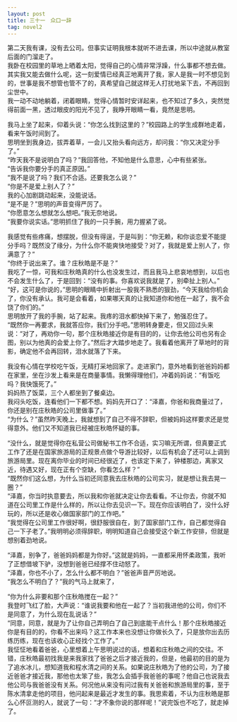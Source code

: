 ```yaml
---
layout: post
title: 三十一　众口一辞
tag: novel2
---
```


第二天我有课，没有去公司。但事实证明我根本就听不进去课，所以中途就从教室后面的门溜走了。<br />
我卧在校园里的草地上晒着太阳，觉得自己的心情非常浮躁，什么事都不想去做。其实我又能去做什么呢，这一刻爱情已经真正地离开了我，家人是我一时不想见到的，世事是我不想管也管不了的，真希望自己就这样无人打扰地呆下去，不再回到尘世中。<br />
我一动不动地躺着，闭着眼睛，觉得心情暂时安详起来，也不知过了多久，突然觉得前面一黑，透过眼皮的阳光不见了，我睁开眼睛一看，竟然是思明。

我马上坐了起来，仰着头说：“你怎么找到这里的？”校园路上的学生成群地走着，看来午饭时间到了。<br />
思明坐到我身边，拔弄着草，一会儿又抬头看向远方，却问我：“你又决定分手了。”<br />
“昨天我不是说明白了吗？”我回答他，不知他是什么意思，心中有些紧张。<br />
“告诉我你要分手的真正原因。”<br />
“我不是说了吗？我们不合适。还要我怎么说？”<br />
“你是不是爱上别人了？”<br />
我的心加剧跳动起来，没能说话。<br />
“是不是？”思明的声音变得严厉了。<br />
“你愿意怎么想就怎么想吧。”我无奈地说。<br />
“我要你说实话。”思明抓住了我的一只手腕，用力握紧了说。

我感觉有些疼痛，想摆脱，但没有得逞，于是叫到：“你无赖，和你谈恋爱不能提分手吗？既然没了缘分，为什么你不能爽快地接受？对了，我就是爱上别人了，你满意了？”<br />
“你终于说出来了。谁？庄秋皓是不是？”<br />
我吃了一惊，可我和庄秋皓真的什么也没发生过，而且我马上悲哀地想到，以后也不会发生什么了，于是回到：“没有的事。你喜欢说我就是了，别牵扯上别人。”<br />
“好，这可是你说的，”思明的眼睛中折射出一股我不熟悉的狠劲，“今天我给你机会了，你没有承认。我可是会看着，如果哪天真的让我知道你和他在一起了，我不会饶了你们的。”<br />
思明放开了我的手腕，站了起来。我疼的泪水都快掉下来了，勉强忍住了。<br />
“既然你一再要求，我就答应你，我们分手吧。”思明转身要走，但又回过头来说：“对了，再劝你一句，那个庄秋皓接近你是有目的的，让你去他公司也另有企图，别以为他真的会爱上你了。”然后才大踏步地走了。我看着他离开了草地时的背影，确定他不会再回转，泪水就落了下来。

我没有心情在学校吃午饭，无精打采地回家了。走进家门，意外地看到爸爸妈妈都在家里，坐在沙发上看来是在商量事情。我懒得理他们，冲着妈妈说：“有饭吃吗？我快饿死了。”<br />
妈妈热了饭菜，三个人都坐到了餐桌边。<br />
我闷头吃饭，连看他们一下都不想。妈妈先开口了：“泽嘉，你爸和我商量过了，你还是别在庄秋皓的公司里做事了。”<br />
“为什么？”虽然昨天晚上，我就想到了自己不得不辞职，但被妈妈这样要求还是觉得意外。他们又不知道我已经被庄秋皓怀疑的事。

“没什么，就是觉得你在私营公司做秘书工作不合适，实习嘛无所谓，但真要正式工作了还是在国家旅游局的正规景点做个导游比较好，以后有机会了还可以上调到旅游局里。现在离你毕业的时间已经很近了，也该定下来了，钟楼那边，离家又近，待遇又好，现在正有个空缺，你看怎么样？”<br />
“既然你们这么想，为什么当初还同意我去庄秋皓的公司实习，就是想让我去晃一圈？”<br />
“泽嘉，你当时执意要去，所以我和你爸就决定让你去看看。不让你去，你就不知道在公司里工作是什么样的，所以让你去见识一下。现在你应该明白了，没什么好玩的，所以还是收心做国家部门的工作吧。”<br />
“我觉得在公司里工作很好啊，很舒服很自在，到了国家部门工作，自己都觉得自己一下子老了。”我明明必须得辞职，明明知道自己会接受这个新工作安排，但就是想别着劲地说。

“泽嘉，别争了，爸爸妈妈都是为你好。”这就是妈妈，一直都采用怀柔政策，我听了正想借坡下驴，没想到爸爸已经撑不住动怒了。<br />
“泽嘉，你也不小了，怎么什么都不明白？”爸爸声音严厉地说。<br />
“我怎么不明白了？”我的气马上就来了，

 “你为什么非要和那个庄秋皓搅在一起？”<br />
我登时飞红了脸，大声说：“谁说我要和他在一起了？当初我进他的公司，你们不是同意了，为什么现在乱说话？”<br />
“同意，同意，就是为了让你自己弄明白了自己到底能干点什么！那个庄秋皓接近你是有目的的，你看不出来吗？这工作本来也没想让你做长久了，只是放你出去历练历练，现在也该收心正经找个工作了。”<br />
我怔怔地看着爸爸，心里想着上午思明说过的话，想着和庄秋皓之间的交往。不错，庄秋皓最初找我是来我家找了爸爸之后才接近我的，但是，他最初的目的是为了追水冰儿，想知道我和程水清之间的关系。如果说庄秋皓为了他的公司，为了接近爸爸才接近我，那他也太笨了些，我怎么会插手我爸爸的事呢？他自己也说我去他公司与我爸爸没有关系。何况他从来没有问过我有关爸爸和旅游局里的事，至于陈水清拿走他的项目，他问起来是最近才发生的事。我思索着，不认为庄秋皓是那么心怀叵测的人，就说了一句：“才不象你说的那样呢！”说完饭也不吃了，就走掉了。
